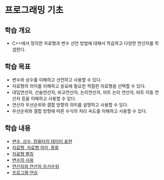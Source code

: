 # 프로그래밍 기초

## 학습 개요

- C++에서 정의한 자료형과 변수 선언 방법에 대해서 학습하고 다양한 연산자를 학샙한다. 

## 학습 목표
- 변수와 상수를 이해하고 선언하고 사용할 수 있다. 
- 자료형의 의미를 이해하고 응요에 필요한 적절한 자료형을 선택할 수 있다. 
- 대입연산자, 산술연산자, 비교연산자, 논리연산자, 비트 논리 연산자, 비트 이동 연산자 등을 이해하고 사용할 수 있다. 
- 연산자 우선순위와 결합 방향의 의미를 설명하고 사용할 수 있다.
- 우선순위와 결합 방향에 따른 수식의 처리 속도를 이해하고 사용할 수 있다. 

## 학습 내용 
- [변수, 상수, 컴퓨터의 데이터 표현](./Data_and_Variables.md)  
- [자료형, 자료형 의미, 종류](./DataType.md)
- [자료형 별칭](./TypeAlias.md)
- [변수의 사용](./VariableUsage.md)
- [연산자와 연산자 우선순위](./Operators.md)
- [프로그램 연습](./Problems.md)
